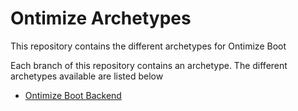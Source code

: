 # Ontimize Archetypes
This repository contains the different archetypes for Ontimize Boot

Each branch of this repository contains an archetype. The different archetypes available are listed below

-   [Ontimize Boot Backend](https://github.com/ontimize/ontimize-archetypes/tree/ontimize-boot-backend)
